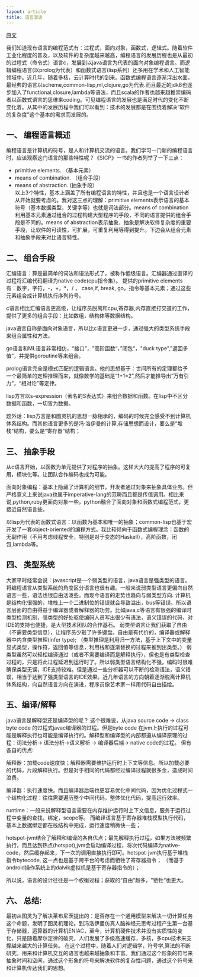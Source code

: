 ```yaml
---
layout: article
title: 语言漫谈
---
```


[原文](https://tech.youzan.com/programming-language/)

我们知道现有语言的编程范式有：过程式，面向对象，函数式，逻辑式。随着软件工业化程度的普及，以及软件的复杂度越来越高，编程语言的发展历程也是从最初的过程式（命令式）语言c，发展到以java语言为代表的面向对象编程语言。而逻辑编程语言(以prolog为代表）和函数式语言(lisp系列）还多用在学术和人工智能领域中。近几年，随着多核，云计算时代的到来。函数式编程语言逐渐浮出水面，最经典的语言以scheme,common-lisp,ml,clojure,go为代表.而且最近的jdk8也逐步加入了functional,closure,lambda等语法，而且scala的作者也越来越推崇编码者以函数式语言的思维来coding。可见编程语言的发展也是满足时代的变化不断变化着。从其中的发展历程中我们可以看到：技术的发展都是在围绕着解决“软件的复杂度”这个基本的需求而发展的。

## 一、 编程语言概述

编程语言是计算机的符号，是人和计算机交流的语言。我们学习一门新的编程语言时，应该观察这门语言的那些特性呢？《SICP》一书的作者列举了一下三点：
* primitive elements. （基本元素）
* means of combination. （组合手段）
* means of abstraction.  (抽象手段）        
以上3个特性，基本上涵盖了所有编程语言的特性，并且也是一个语言设计者从开始就要考虑的。我对这三点的理解：primitive elements表示语言的基本符号（基本数据类型，关键字等）也就是词法部分。means of combination利用基本元素通过组合的过程构建大型程序的手段，不同的语言提供的组合手段是不同的。means of abstraction表示抽象，抽象是解决软件复杂度的重要手段，让软件的可读性，可扩展，可重复利用等得到提升。下边会从组合元素和抽象手段来对比语言特性。

## 二、 组合手段

汇编语言：算是最简单的词法和语法形式了，被称作低级语言。汇编器通过直译的过程将汇编代码翻译为native code(cpu指令集）。 提供的primitive elements有：数字，字符，-，+，*，/ ， case,if, break, go，指令等基本元素；通过这些元素组合成计算机执行序列符号。

c语言相比汇编语言更高级，让程序员脱离和cpu,寄存器,内存直接打交道的工作，提供了更多的组合手段：比如数组，结构体等数据结构。

java语言自称是面向对象语言，所以比c语言更进一步，通过强大的类型系统手段来组合属性和方法。

go语言和ML语言非常相仿，“接口”，"高阶函数“，”闭包“，"duck type","返回多值”，并提供goroutine等来组合。

prolog语言完全是模式匹配的逻辑语言。他的思想基于：世间所有的定理都给予一个最简单的定理推理而来，就像数学的基础是“1+1=2”,然后才能推导出“万有引力”，“相对论”等定律。

lisp方言以s-expression（著名的S表达式）来组合数据和函数。在lisp中不区分数据和函数，一切皆为数据。

题外话：lisp方言是和图灵机的思想一脉相承的，编码的时候完全感受不到计算机体系结构。而其他语言更多的是冯·洛伊曼的计算,存储思想而设计，要么是“堆栈”结构，要么是“寄存器”结构；
   
## 三、 抽象手段
从c语言开始，以函数为单元提供了对程序的抽象。这样大大的提高了程序的可复用，模块化等。让团队合作编码也成为可能。

面向对象编程：基本上隐藏了计算机的细节，开发者通过对象来抽象具体业务。但严格意义上来说java也属于imperative-lang的范畴而且都是传值调用。相比来说,python,ruby更面向对象一些，python融合了面向对象和函数式编程范式，更接近自然语言些。

以lisp为代表的函数式语言：以函数为基本和唯一的抽象；common-lisp也基于宏开发了一套object-oriented的编程方式。我比较倾向于函数式编程理念：函数的无副作用（不用考虑线程安全，特别是对于变态的Haskell），高阶函数，闭包,lambda等。

## 四、 类型系统

大家平时经常会说：javascript是一个弱类型的语言，java语言是强类型的语言。将编程语言从类型系统的角度区分语言也很有趣。一般来说弱类型语言更偏向自然语言一些，语法也很自由活泼些。而现今语言的走势也趋向与弱类型方向.
计算机是结构化很强的，堆栈上一个二进制位的错误就会导致溢出，bus等错误。所以语言层面的自由得益于编译器或者解释器的功劳。比如java,c等语言有很强的编译时类型检测机制，强类型的好处驱使编码人员写出很少有语法，语义错误的代码，对IDE的支持也便捷，是大型技术团队的合作基石。
弱类型语言让我们获取了自由（不需要类型信息），让程序员少敲了许多键盘。自由是有代价的，编译器或解释器中内含类型推理(infer type); （类型推理是利用归一方法，基于上下文中的变量显式类型，操作符，返回值等信息，利用栈和逐渐替换的过程来推到出类型。） 弱类型虽然可以轻松编译通过（或者不需要编译而是解释执行），但也是有类型检查过程的，只是将此过程延迟到运行时了。所以弱类型语言结构化不强，编码时很难确保类型无误，IDE支持较难。但是通过一些分析器可以不断的检测语法，语义错误，相当于达到了强类型语言的IDE效果。近几年语言的方向朝着逐渐脱离计算机体系结构，向自然语言方向在演进，程序员像艺术家一样用代码自由描绘。

## 五、编译/解释
java语言是解释型还是编译型的呢？ 这个很难说，从java source code -> class byte code 的过程式javac编译器的过程。但是byte code 在jvm上执行的过程可能是解释执行也可能是编译执行的。解释型和编译型的内部都遵从编译原理的过程：词法分析-> 语法分析->语义解析 -> 编译器后端-> native code的过程。 但有各自的优点:

解释器：加载code速度快；解释器需要维护运行时上下文等信息。所以加载必要的代码，片段解释执行。但是对于相同的代码都经过编译过程就很多余，造成时间浪费。

编译器：执行速度快。而且编译器后端也更容易优化中间代码，因为优化过程式一个结构化过程：往往需要遍历整个中间代码，整体优化代码，提高运行效率。    


runtime：一般来说解释型语言需要在内存维护运行时上下文信息，服务于运行过程中变量的查找，绑定，scope等。 而编译语言基于寄存器堆栈模型执行代码，基本上数据绑定都在栈结构中完成，运行速度稍微快一些；

hotspot-jvm结合了解释和编译的各自优点；最先解释执行过程，如果方法被频繁执行，而且达到热点(hotspot),jvm会启动编译过程，将次代码编译为native-code，然后缓存起来，下一次的调用直接执行即可。hotspot-jvm执行基于堆栈指令bytecode, 这一点也是基于跨平台的考虑而牺牲了寄存器指令； （而基于android操作系统上的dalvik虚拟机是基于寄存器指令的）；   

所以说，语言的设计往往是一个权衡过程；获取的“自由”越多，"牺牲“也更大。


## 六、 总结:

最初从图灵为了解决莱布尼茨提出的：是否存在一个通用模型来解决一切计算任务这个命题，发明了图灵机理论。到冯洛伊曼仿真人脑神经元思考过程产生第一台基于存储器，运算器的计算机ENIAC，至今，计算机硬件技术并没有实质性的变化，只是随着摩尔定律的破灭，人们发展了多级高速缓存，多核，多cpu技术来支撑越来越大的计算任务。 在这个过程中，随着人们对逻辑学，符号学,算法的不断研究，用来和计算机交互的语言也越来越抽象和丰富。我们通过这个形象的符号来抽象时间和空间，通过这个形象的符号来解决软件的复杂性问题，通过这个符号来和计算机传达我们的思想。
